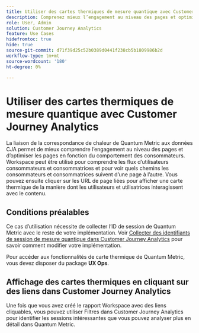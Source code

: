 ```yaml
---
title: Utiliser des cartes thermiques de mesure quantique avec Customer Journey Analytics
description: Comprenez mieux l’engagement au niveau des pages et optimisez les pages en fonction du comportement des consommateurs à l’aide des données de carte thermique Quantum Metric.
role: User, Admin
solution: Customer Journey Analytics
feature: Use Cases
hidefromtoc: true
hide: true
source-git-commit: d71f39d25c52b0389d0441f238cb5b1809986b2d
workflow-type: tm+mt
source-wordcount: '180'
ht-degree: 0%

---
```


# Utiliser des cartes thermiques de mesure quantique avec Customer Journey Analytics

La liaison de la correspondance de chaleur de Quantum Metric aux données CJA permet de mieux comprendre l’engagement au niveau des pages et d’optimiser les pages en fonction du comportement des consommateurs. Workspace peut être utilisé pour comprendre les flux d’utilisateurs consommateurs et consommatrices et pour voir quels chemins les consommateurs et consommatrices suivent d’une page à l’autre. Vous pouvez ensuite cliquer sur les URL de page liées pour afficher une carte thermique de la manière dont les utilisateurs et utilisatrices interagissent avec le contenu.

## Conditions préalables

Ce cas d’utilisation nécessite de collecter l’ID de session de Quantum Metric avec le reste de votre implémentation. Voir [Collecter des identifiants de session de mesure quantique dans Customer Journey Analytics](collect-session-id.md) pour savoir comment modifier votre implémentation.

Pour accéder aux fonctionnalités de carte thermique de Quantum Metric, vous devez disposer du package **UX Ops**.

## Affichage des cartes thermiques en cliquant sur des liens dans Customer Journey Analytics

Une fois que vous avez créé le rapport Workspace avec des liens cliquables, vous pouvez utiliser Filtres dans Customer Journey Analytics pour identifier les sessions intéressantes que vous pouvez analyser plus en détail dans Quantum Metric.
